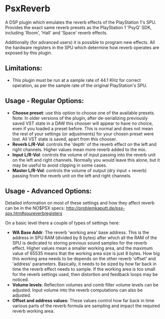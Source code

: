 # PsxReverb
A DSP plugin which emulates the reverb effects of the PlayStation 1's SPU. Provides the exact same reverb presets as the PlayStation 1 'PsyQ' SDK, including 'Room', 'Hall' and 'Space' reverb effects.

Additionally (for advanced users) it is possible to program new effects. All the hardware registers in the SPU which determine how reverb operates are exposed by this plugin.

## Limitations:
- This plugin must be run at a sample rate of 44.1 KHz for correct operation, as per the sample rate of the original PlayStation's SPU.

## Usage - Regular Options:
- **Choose preset**: use this option to choose one of the available presets. Note: In older versions of the plugin, after de-serializing previously saved VST state in a DAW this chooser will appear to have no choice, even if you loaded a preset before. This is normal and does not mean the rest of your settings (or adjustments) for your chosen preset were lost. All VST state is saved, apart from this chooser.
- **Reverb L/R-Vol**: controls the 'depth' of the reverb effect on the left and right channels. Higher values mean more reverb added to the mix.
- **Input L/R-Vol**: controls the volume of input passing into the reverb unit on the left and right channels. Normally you would leave this alone, but it may be useful to avoid clipping in some cases.
- **Master L/R-Vol**: controls the volume of output (dry input + reverb) passing from the reverb unit on the left and right channels.

## Usage - Advanced Options:
Detailed information on most of these settings and how they affect reverb can be in the NO$PSX specs: http://problemkaputt.de/psx-spx.htm#spureverbregisters

On a basic level there a couple of types of settings here:
- **WA Base Addr**: The reverb 'working area' base address. This is the address in SPU RAM (divided by 8 bytes) after which all the RAM of the SPU is dedicated to storing previous sound samples for the reverb effect. Higher values mean a smaller working area, and the maximum value of 65535 means that the working area size is just 8 bytes. How big this working area needs to be depends on the other reverb 'offset' and 'address' parameters. Basically, it needs to be sized by how far back in time the reverb effect needs to sample. If the working area is too small for the reverb settings used, then distortion and feedback loops may be noticed.
- **Volume levels**: Reflection volumes and comb filter volume levels can be adjusted. Input volume into the reverb computations can also be adjusted.
- **Offset and address values**: These values control how far back in time various parts of the reverb formula are sampling and impact the required reverb working area.
